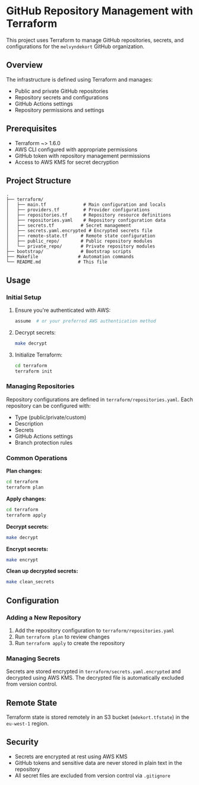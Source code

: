 # GitHub Repository Management with Terraform

This project uses Terraform to manage GitHub repositories, secrets, and configurations for the `melvyndekort` GitHub organization.

## Overview

The infrastructure is defined using Terraform and manages:
- Public and private GitHub repositories
- Repository secrets and configurations
- GitHub Actions settings
- Repository permissions and settings

## Prerequisites

- Terraform ~> 1.6.0
- AWS CLI configured with appropriate permissions
- GitHub token with repository management permissions
- Access to AWS KMS for secret decryption

## Project Structure

```
.
├── terraform/
│   ├── main.tf              # Main configuration and locals
│   ├── providers.tf         # Provider configurations
│   ├── repositories.tf      # Repository resource definitions
│   ├── repositories.yaml    # Repository configuration data
│   ├── secrets.tf          # Secret management
│   ├── secrets.yaml.encrypted # Encrypted secrets file
│   ├── remote-state.tf     # Remote state configuration
│   ├── public_repo/        # Public repository modules
│   └── private_repo/       # Private repository modules
├── bootstrap/              # Bootstrap scripts
├── Makefile               # Automation commands
└── README.md              # This file
```

## Usage

### Initial Setup

1. Ensure you're authenticated with AWS:
   ```bash
   assume  # or your preferred AWS authentication method
   ```

2. Decrypt secrets:
   ```bash
   make decrypt
   ```

3. Initialize Terraform:
   ```bash
   cd terraform
   terraform init
   ```

### Managing Repositories

Repository configurations are defined in `terraform/repositories.yaml`. Each repository can be configured with:
- Type (public/private/custom)
- Description
- Secrets
- GitHub Actions settings
- Branch protection rules

### Common Operations

**Plan changes:**
```bash
cd terraform
terraform plan
```

**Apply changes:**
```bash
cd terraform
terraform apply
```

**Decrypt secrets:**
```bash
make decrypt
```

**Encrypt secrets:**
```bash
make encrypt
```

**Clean up decrypted secrets:**
```bash
make clean_secrets
```

## Configuration

### Adding a New Repository

1. Add the repository configuration to `terraform/repositories.yaml`
2. Run `terraform plan` to review changes
3. Run `terraform apply` to create the repository

### Managing Secrets

Secrets are stored encrypted in `terraform/secrets.yaml.encrypted` and decrypted using AWS KMS. The decrypted file is automatically excluded from version control.

## Remote State

Terraform state is stored remotely in an S3 bucket (`mdekort.tfstate`) in the `eu-west-1` region.

## Security

- Secrets are encrypted at rest using AWS KMS
- GitHub tokens and sensitive data are never stored in plain text in the repository
- All secret files are excluded from version control via `.gitignore`
